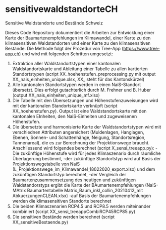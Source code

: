 # sensitivewaldstandorteCH
Sensitive Waldstandorte und Bestände Schweiz

Dieses Code Repository dokumentiert die Arbeiten zur Entwicklung einer Karte der Baumartenempfehlungen im Klimawandel, einer Karte zu den klimasensitiven Waldstandorten und einer Karte zu den klimasensitiven Bestände.
Die Methode folgt der Prozedur von Tree-App (https://www.tree-app.ch) und wird mit folgenden Schritten umgesetzt:

1. Extraktion aller Waldstandortstypen einer kantonalen Waldstandortskarte und Ableitung einer Tabelle zu allen kartierten Standortstypen (script XX_hoehenstufen_preprocessing.py mit output XX_nais_einheiten_unique.xlsx, XX_ steht für das Kantonskürzel)
2. Alle kantonalen Standortstypen werden in einen NaiS-Standort übersetzt. Dies erfolgt gutachterlich durch M. Frehner und B. Huber (output XX_nais_einheiten_unique_mf.xlsx)
3. Die Tabelle mit den Übersetzungen und Höhenstufenzuweisungen wird mit der kantonalen Standortskarte verknüpft (script XX_hoehenstufen.py). Output ist eine Waldstandortskarte mit den kantonalen EInheiten, den NaiS-Einheiten und zugeweisenen Höhenstufen.
4. Die übersetzte und harmonisierte Karte der Waldstandortstypen wird mit verschiednen Attributen angereichert (Muldenlagen, Hanglagen, Ebenen, Sonnen- und Schattenhänge, Neigung, Standortsregion, Tannenareal), die es zur Berechnung der Projektionswege braucht. Anschliessend wird folgendes berechnet (script X_sensi_treeapp.py):
  -Die zukünftige Höhenstufe wird für jedes Klimaszenario durch räumliche Überlagerung bestimmt,
  -der zukünftige Standortstyp wird auf Basis der Projektionswegetabelle von NaiS (L_Projektionswege_im_Klimawandel_18022020_export.xlsx) und dem zukünftigen Standortstyp berechnet,
  -der Vergleich der Baumartenzusammensetzung des heutigen und zukünftigen Waldstandorstyps ergibt die Karte der BAumartenempfehlungen (NaiS-MAtrix Baumartentabelle Matrix_Baum_inkl_collin_20210412_mit AbkuerzungenCLEAN.xlsx)
  -auf Basis der Baumartenempfehlungen werden die klimasensitiven Standorte berechnet
5. Die beiden Klimaszenarien RCP4.5 und RCP8.5 werden miteinander kombiniert (script XX_sensi_treeappCombiRCP45RCP85.py)
6. Die sensitiven Bestände werden berechnet (script XX_sensitiveBestaende.py)
